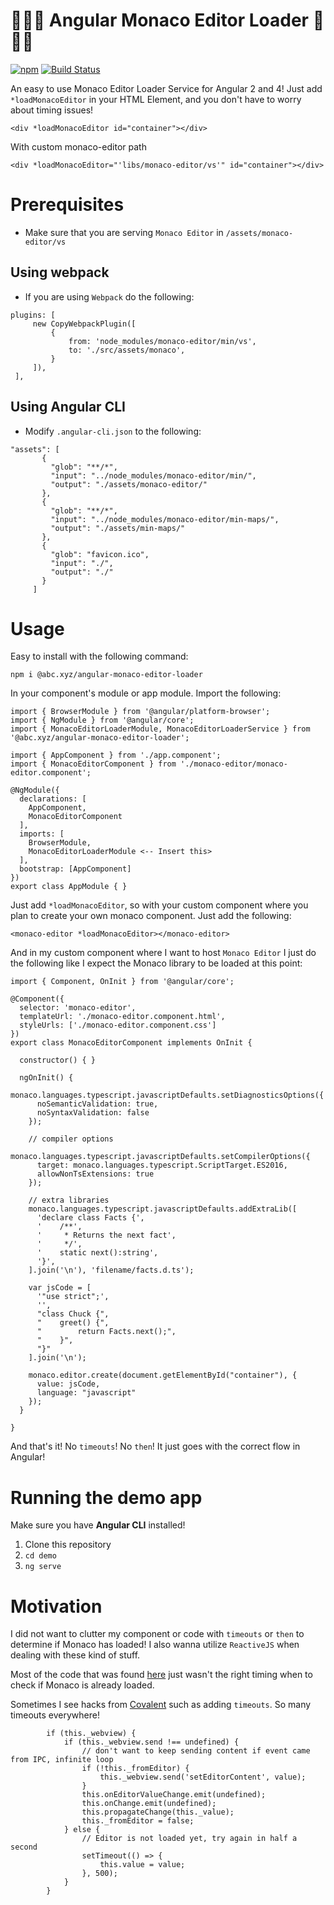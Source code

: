 # 🎉🎉🎉 Angular Monaco Editor Loader 🎉🎉🎉
[![npm](https://img.shields.io/badge/awesome-∞-brightgreen.svg)](https://www.npmjs.com/package/@abc.xyz/angular-monaco-editor-loader)
[![Build Status](https://travis-ci.org/leolorenzoluis/xyz.MonacoEditorLoader.svg?branch=master)](https://travis-ci.org/leolorenzoluis/xyz.MonacoEditorLoader)

An easy to use Monaco Editor Loader Service for Angular 2 and 4! Just add `*loadMonacoEditor` in your HTML Element, and you don't have to worry about timing issues!

```
<div *loadMonacoEditor id="container"></div> 

```

With custom monaco-editor path
```
<div *loadMonacoEditor="'libs/monaco-editor/vs'" id="container"></div> 

```

# Prerequisites

- Make sure that you are serving `Monaco Editor` in `/assets/monaco-editor/vs`
## Using webpack
- If you are using `Webpack` do the following:
```
plugins: [
     new CopyWebpackPlugin([
         {
             from: 'node_modules/monaco-editor/min/vs',
             to: './src/assets/monaco',
         }
     ]),
 ],
 ```
 ## Using Angular CLI
 - Modify `.angular-cli.json` to the following:
 ```
 "assets": [
        {
          "glob": "**/*",
          "input": "../node_modules/monaco-editor/min/",
          "output": "./assets/monaco-editor/"
        },
        {
          "glob": "**/*",
          "input": "../node_modules/monaco-editor/min-maps/",
          "output": "./assets/min-maps/"
        },
        {
          "glob": "favicon.ico",
          "input": "./",
          "output": "./"
        }
      ]
```

# Usage

Easy to install with the following command:
 
```
npm i @abc.xyz/angular-monaco-editor-loader
```

In your component's module or app module. Import the following:

```
import { BrowserModule } from '@angular/platform-browser';
import { NgModule } from '@angular/core';
import { MonacoEditorLoaderModule, MonacoEditorLoaderService } from '@abc.xyz/angular-monaco-editor-loader';

import { AppComponent } from './app.component';
import { MonacoEditorComponent } from './monaco-editor/monaco-editor.component';

@NgModule({
  declarations: [
    AppComponent,
    MonacoEditorComponent
  ],
  imports: [
    BrowserModule,
    MonacoEditorLoaderModule <-- Insert this>
  ],
  bootstrap: [AppComponent]
})
export class AppModule { }

```
Just add `*loadMonacoEditor`, so with your custom component where you plan to create your own monaco component. Just add the following:

```
<monaco-editor *loadMonacoEditor></monaco-editor>
```

And in my custom component where I want to host `Monaco Editor` I just do the following like I expect the Monaco library to be loaded at this point:

```
import { Component, OnInit } from '@angular/core';

@Component({
  selector: 'monaco-editor',
  templateUrl: './monaco-editor.component.html',
  styleUrls: ['./monaco-editor.component.css']
})
export class MonacoEditorComponent implements OnInit {

  constructor() { }

  ngOnInit() {
    monaco.languages.typescript.javascriptDefaults.setDiagnosticsOptions({
      noSemanticValidation: true,
      noSyntaxValidation: false
    });

    // compiler options
    monaco.languages.typescript.javascriptDefaults.setCompilerOptions({
      target: monaco.languages.typescript.ScriptTarget.ES2016,
      allowNonTsExtensions: true
    });

    // extra libraries
    monaco.languages.typescript.javascriptDefaults.addExtraLib([
      'declare class Facts {',
      '    /**',
      '     * Returns the next fact',
      '     */',
      '    static next():string',
      '}',
    ].join('\n'), 'filename/facts.d.ts');

    var jsCode = [
      '"use strict";',
      '',
      "class Chuck {",
      "    greet() {",
      "        return Facts.next();",
      "    }",
      "}"
    ].join('\n');

    monaco.editor.create(document.getElementById("container"), {
      value: jsCode,
      language: "javascript"
    });
  }

}
```

And that's it! No `timeouts`! No `then`! It just goes with the correct flow in Angular!

# Running the demo app
Make sure you have **Angular CLI** installed!

1. Clone this repository
2. `cd demo`
3. `ng serve`

# Motivation

I did not want to clutter my component or code with `timeouts` or `then` to determine if Monaco has loaded! I also wanna utilize `ReactiveJS` when dealing with these kind of stuff.

Most of the code that was found [here](https://github.com/Microsoft/monaco-editor/issues/18) just wasn't the right timing when to check if Monaco is already loaded. 

Sometimes I see hacks from [Covalent](https://github.com/Teradata/covalent-code-editor/blob/develop/src/platform/code-editor/code-editor.component.ts) such as adding `timeouts`. So many timeouts everywhere!

```
        if (this._webview) {
            if (this._webview.send !== undefined) {
                // don't want to keep sending content if event came from IPC, infinite loop
                if (!this._fromEditor) {
                    this._webview.send('setEditorContent', value);
                }
                this.onEditorValueChange.emit(undefined);
                this.onChange.emit(undefined);
                this.propagateChange(this._value);
                this._fromEditor = false;
            } else {
                // Editor is not loaded yet, try again in half a second
                setTimeout(() => {
                    this.value = value;
                }, 500);
            }
        }
```

